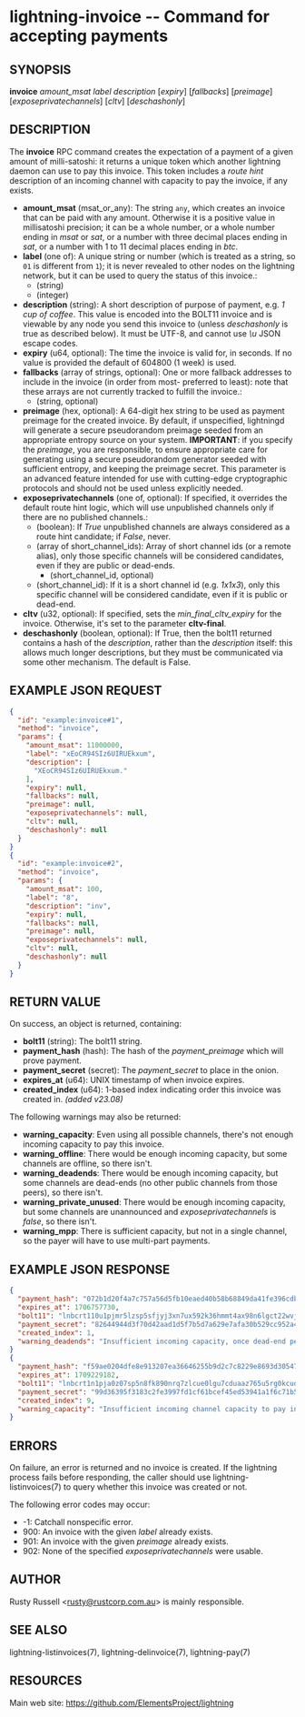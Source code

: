 lightning-invoice -- Command for accepting payments
===================================================

SYNOPSIS
--------

**invoice** *amount\_msat* *label* *description* [*expiry*] [*fallbacks*] [*preimage*] [*exposeprivatechannels*] [*cltv*] [*deschashonly*] 

DESCRIPTION
-----------

The **invoice** RPC command creates the expectation of a payment of a given amount of milli-satoshi: it returns a unique token which another lightning daemon can use to pay this invoice. This token includes a *route hint* description of an incoming channel with capacity to pay the invoice, if any exists.

- **amount\_msat** (msat\_or\_any): The string `any`, which creates an invoice that can be paid with any amount. Otherwise it is a positive value in millisatoshi precision; it can be a whole number, or a whole number ending in *msat* or *sat*, or a number with three decimal places ending in *sat*, or a number with 1 to 11 decimal places ending in *btc*.
- **label** (one of): A unique string or number (which is treated as a string, so `01` is different from `1`); it is never revealed to other nodes on the lightning network, but it can be used to query the status of this invoice.:
  - (string)
  - (integer)
- **description** (string): A short description of purpose of payment, e.g. *1 cup of coffee*. This value is encoded into the BOLT11 invoice and is viewable by any node you send this invoice to (unless *deschashonly* is true as described below). It must be UTF-8, and cannot use *\u* JSON escape codes.
- **expiry** (u64, optional): The time the invoice is valid for, in seconds. If no value is provided the default of 604800 (1 week) is used.
- **fallbacks** (array of strings, optional): One or more fallback addresses to include in the invoice (in order from most- preferred to least): note that these arrays are not currently tracked to fulfill the invoice.:
  - (string, optional)
- **preimage** (hex, optional): A 64-digit hex string to be used as payment preimage for the created invoice. By default, if unspecified, lightningd will generate a secure pseudorandom preimage seeded from an appropriate entropy source on your system. **IMPORTANT**: if you specify the *preimage*, you are responsible, to ensure appropriate care for generating using a secure pseudorandom generator seeded with sufficient entropy, and keeping the preimage secret. This parameter is an advanced feature intended for use with cutting-edge cryptographic protocols and should not be used unless explicitly needed.
- **exposeprivatechannels** (one of, optional): If specified, it overrides the default route hint logic, which will use unpublished channels only if there are no published channels.:
  - (boolean): If *True* unpublished channels are always considered as a route hint candidate; if *False*, never.
  - (array of short\_channel\_ids): Array of short channel ids (or a remote alias), only those specific channels will be considered candidates, even if they are public or dead-ends.
    - (short\_channel\_id, optional)
  - (short\_channel\_id): If it is a short channel id (e.g. *1x1x3*), only this specific channel will be considered candidate, even if it is public or dead-end.
- **cltv** (u32, optional): If specified, sets the *min\_final\_cltv\_expiry* for the invoice. Otherwise, it's set to the parameter **cltv-final**.
- **deschashonly** (boolean, optional): If True, then the bolt11 returned contains a hash of the *description*, rather than the *description* itself: this allows much longer descriptions, but they must be communicated via some other mechanism. The default is False.

EXAMPLE JSON REQUEST
--------------------

```json
{
  "id": "example:invoice#1",
  "method": "invoice",
  "params": {
    "amount_msat": 11000000,
    "label": "xEoCR94SIz6UIRUEkxum",
    "description": [
      "XEoCR94SIz6UIRUEkxum."
    ],
    "expiry": null,
    "fallbacks": null,
    "preimage": null,
    "exposeprivatechannels": null,
    "cltv": null,
    "deschashonly": null
  }
}
{
  "id": "example:invoice#2",
  "method": "invoice",
  "params": {
    "amount_msat": 100,
    "label": "8",
    "description": "inv",
    "expiry": null,
    "fallbacks": null,
    "preimage": null,
    "exposeprivatechannels": null,
    "cltv": null,
    "deschashonly": null
  }
}
```

RETURN VALUE
------------

On success, an object is returned, containing:

- **bolt11** (string): The bolt11 string.
- **payment\_hash** (hash): The hash of the *payment\_preimage* which will prove payment.
- **payment\_secret** (secret): The *payment\_secret* to place in the onion.
- **expires\_at** (u64): UNIX timestamp of when invoice expires.
- **created\_index** (u64): 1-based index indicating order this invoice was created in. *(added v23.08)*

The following warnings may also be returned:

- **warning\_capacity**: Even using all possible channels, there's not enough incoming capacity to pay this invoice.
- **warning\_offline**: There would be enough incoming capacity, but some channels are offline, so there isn't.
- **warning\_deadends**: There would be enough incoming capacity, but some channels are dead-ends (no other public channels from those peers), so there isn't.
- **warning\_private\_unused**: There would be enough incoming capacity, but some channels are unannounced and *exposeprivatechannels* is *false*, so there isn't.
- **warning\_mpp**: There is sufficient capacity, but not in a single channel, so the payer will have to use multi-part payments.

EXAMPLE JSON RESPONSE
---------------------

```json
{
  "payment_hash": "072b1d20f4a7c757a56d5fb10eaed40b58b68849da41fe396cdbd2d81692875a",
  "expires_at": 1706757730,
  "bolt11": "lnbcrt110u1pjmr5lzsp5sfjyj3xn7ux592k36hmmt4ax98n6lgct22wvj54yck0upcmep63qpp5qu436g855lr40ftdt7csatk5pdvtdzzfmfqluwtvm0fds95jsadqdpq0pzk7s6j8y69xjt6xe25j5j4g44hsatdxqyjw5qcqp99qxpqysgquwma3zrw4cd8e8j4u9uh4gxukaacckse64kx2l9dqv8rvrysdq5r5dt38t9snqj9u5ar07h2exr4fg56wpudkhkk7gtxlyt72ku5fpqqd4fnlk",
  "payment_secret": "82644944d3f70d42aad1d5f7b5d7a629e7afa30b529cc952a4c59fc0e3790ea2",
  "created_index": 1,
  "warning_deadends": "Insufficient incoming capacity, once dead-end peers were excluded"
}
{
  "payment_hash": "f59ae0204dfe8e913207ea36646255b9d2c7c8229e8693d30547fc622eddb6b4",
  "expires_at": 1709229182,
  "bolt11": "lnbcrt1n1pja0z07sp5n8fk890nrq7zlcue0lgu7cduaaz765u5rg0kcud4amphuppu8wxspp57kdwqgzdl68fzvs8agmxgcj4h8fv0jpzn6rf85c9gl7xytkak66qdq9d9h8vxqyjw5qcqp99qxpqysgqrneaxh0plvjft457yv3q92rak57a6xw33m6phr0mrsy69sudzgez3adkzdsgwzy32z5usjpxm4rjgcg70h047wf0pgc4l9gyaj2h9ssqcrtv32",
  "payment_secret": "99d36395f3183c2fe3997fd1cf61bcef45ed53941a1f6c71b5eec37e043c3b8d",
  "created_index": 9,
  "warning_capacity": "Insufficient incoming channel capacity to pay invoice"
}
```

ERRORS
------

On failure, an error is returned and no invoice is created. If the
lightning process fails before responding, the caller should use
lightning-listinvoices(7) to query whether this invoice was created or
not.

The following error codes may occur:

- -1: Catchall nonspecific error.
- 900: An invoice with the given *label* already exists.
- 901: An invoice with the given *preimage* already exists.
- 902: None of the specified *exposeprivatechannels* were usable.

AUTHOR
------

Rusty Russell <<rusty@rustcorp.com.au>> is mainly responsible.

SEE ALSO
--------

lightning-listinvoices(7), lightning-delinvoice(7), lightning-pay(7)

RESOURCES
---------

Main web site: <https://github.com/ElementsProject/lightning>
